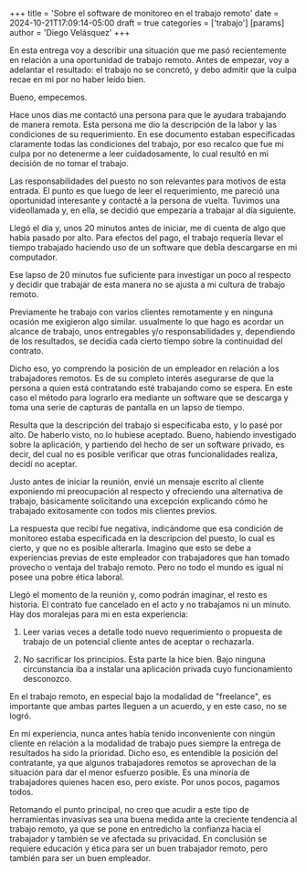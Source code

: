 +++
title = 'Sobre el software de monitoreo en el trabajo remoto'
date = 2024-10-21T17:09:14-05:00
draft = true
categories = ['trabajo']
[params]
    author = 'Diego Velásquez'
+++

En esta entrega voy a describir una situación que me pasó recientemente
en relación a una oportunidad de trabajo remoto. Antes de empezar, voy a
adelantar el resultado: el trabajo no se concretó, y debo admitir que la
culpa recae en mi por no haber leído bien.

Bueno, empecemos.

Hace unos días me contactó una persona para que le ayudara trabajando de
manera remota. Esta persona me dio la descripción de la labor y las
condiciones de su requerimiento. En ese documento estaban especificadas
claramente todas las condiciones del trabajo, por eso recalco que fue
mi culpa por no detenerme a leer cuidadosamente, lo cual resultó en mi
decisión de no tomar el trabajo.

Las responsabilidades del puesto no son relevantes para motivos de esta
entrada. El punto es que luego de leer el requerimiento, me pareció una
oportunidad interesante y contacté a la persona de vuelta. Tuvimos una
videollamada y, en ella, se decidió que empezaría a trabajar al día
siguiente.

Llegó el día y, unos 20 minutos antes de iniciar, me di cuenta de
algo que había pasado por alto. Para efectos del pago, el trabajo requería
llevar el tiempo trabajado haciendo uso de un software que debîa
descargarse en mi computador.

Ese lapso de 20 minutos fue suficiente para investigar un poco al respecto
y decidir que trabajar de esta manera no se ajusta a mi cultura de trabajo
remoto.

Previamente he trabajo con varios clientes remotamente y en ninguna
ocasión me exigieron algo similar. usualmente lo que hago es acordar un
alcance de trabajo, unos entregables y/o responsabilidades y, dependiendo
de los resultados, se decidía cada cierto tiempo sobre la continuidad del
contrato.

Dicho eso, yo comprendo la posición de un empleador en relación a los
trabajadores remotos. Es de su completo interés asegurarse de que la
persona a quien está contratando esté trabajando como se espera.
En este caso el método para lograrlo era mediante un software que se
descarga y toma una serie de capturas de pantalla en un lapso de tiempo.

Resulta que la descripción del trabajo si especificaba esto, y lo pasé por
alto. De haberlo visto, no lo hubiese aceptado. Bueno, habiendo
investigado sobre la aplicación, y partiendo del hecho de ser un software
privado, es decir, del cual no es posible verificar que otras
funcionalidades realiza, decidí no aceptar.

Justo antes de iniciar la reunión, envié un mensaje escrito al cliente
exponiendo mi preocupación al respecto y ofreciendo una alternativa de
trabajo, básicamente solicitando una excepción explicando cómo he
trabajado exitosamente con todos mis clientes previos.

La respuesta que recibí fue negativa, indicándome que esa condición de
monitoreo estaba especificada en la descripcion del puesto, lo cual es
cierto, y que no es posible alterarla. Imagino que esto se debe a
experiencias previas de este empleador con trabajadores que han tomado
provecho o ventaja del trabajo remoto. Pero no todo el mundo es igual ni
posee una pobre ética laboral.

Llegó el momento de la reunión y, como podrán imaginar, el resto
es historia. El contrato fue cancelado en el acto y no trabajamos ni un
minuto. Hay dos moralejas para mi en esta experiencia:

1. Leer varias veces a detalle todo nuevo requerimiento o propuesta de
trabajo de un potencial cliente antes de aceptar o rechazarla.

2. No sacrificar los principios. Esta parte la hice bien. Bajo ninguna
circunstancia iba a instalar una aplicación privada cuyo funcionamiento
desconozco.

En el trabajo remoto, en especial bajo la modalidad de "freelance", es
importante que ambas partes lleguen a un acuerdo, y en este caso, no se
logró.

En mi experiencia, nunca antes había tenido inconveniente con
ningún cliente en relación a la modalidad de trabajo pues siempre la
entrega de resultados ha sido la prioridad. Dicho eso, es entendible la
posición del contratante, ya que algunos trabajadores remotos se
aprovechan de la situación para dar el menor esfuerzo posible. Es una
minoría de trabajadores quienes hacen eso, pero existe. Por unos pocos,
pagamos todos.

Retomando el punto principal, no creo que acudir a este tipo de
herramientas invasivas sea una buena medida ante la creciente tendencia al
trabajo remoto, ya que se pone en entredicho la confianza hacia el
trabajador y también se ve afectada su privacidad. En conclusión se
requiere educación y ética para ser un buen trabajador remoto, pero
también para ser un buen empleador.
